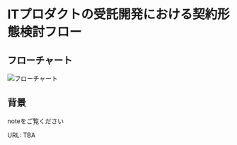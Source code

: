 # ITプロダクトの受託開発における契約形態検討フロー
## フローチャート

![フローチャート](https://github.com/toruhjp/asia/blob/master/contract_flowchart.jpg)

## 背景
noteをご覧ください

URL: TBA
